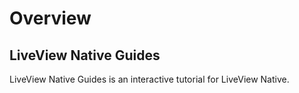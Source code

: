 # Overview

## LiveView Native Guides

LiveView Native Guides is an interactive tutorial for LiveView Native.
